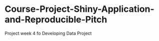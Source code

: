 # Course-Project-Shiny-Application-and-Reproducible-Pitch
Project week 4 fo Developing Data Project
